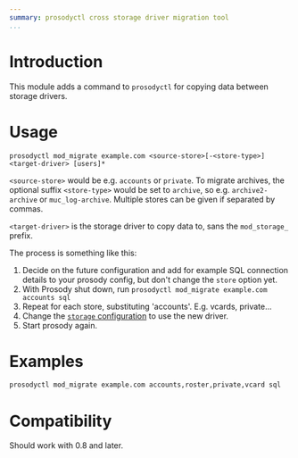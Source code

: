 ```yaml
---
summary: prosodyctl cross storage driver migration tool
...
```


Introduction
============

This module adds a command to `prosodyctl` for copying data between
storage drivers.

Usage
=====

    prosodyctl mod_migrate example.com <source-store>[-<store-type>] <target-driver> [users]*

`<source-store>` would be e.g. `accounts` or `private`. To migrate
archives, the optional suffix `<store-type>` would be set to `archive`,
so e.g. `archive2-archive` or `muc_log-archive`. Multiple stores can be
given if separated by commas.

`<target-driver>` is the storage driver to copy data to, sans the
`mod_storage_` prefix.

The process is something like this:

1.  Decide on the future configuration and add for example SQL
    connection details to your prosody config, but don't change the
    `store` option yet.
2.  With Prosody shut down, run
    `prosodyctl mod_migrate example.com accounts sql`
3.  Repeat for each store, substituting 'accounts'. E.g. vcards,
    private...
4.  Change the [`storage` configuration](https://prosody.im/doc/storage)
    to use the new driver.
5.  Start prosody again.

Examples
========

``` sh
prosodyctl mod_migrate example.com accounts,roster,private,vcard sql
```

Compatibility
=============

Should work with 0.8 and later.
